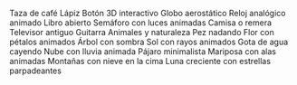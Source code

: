 Taza de café
Lápiz
Botón 3D interactivo
Globo aerostático
Reloj analógico animado
Libro abierto
Semáforo con luces animadas
Camisa o remera
Televisor antiguo
Guitarra
Animales y naturaleza
Pez nadando
Flor con pétalos animados
Árbol con sombra
Sol con rayos animados
Gota de agua cayendo
Nube con lluvia animada
Pájaro minimalista
Mariposa con alas animadas
Montañas con nieve en la cima
Luna creciente con estrellas parpadeantes